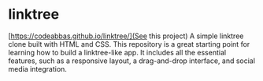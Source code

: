 # linktree
[https://codeabbas.github.io/linktree/](See this project)
A simple linktree clone built with HTML and CSS. This repository is a great starting point for learning how to build a linktree-like app. It includes all the essential features, such as a responsive layout, a drag-and-drop interface, and social media integration.

